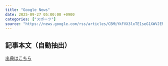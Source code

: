 ```yaml
---
title: "Google News"
date: 2025-09-27 05:00:00 +0900
categories: ["スポーツ"]
source: "https://news.google.com/rss/articles/CBMiYkFVX3lxTE1seG1XWVJEMmNGRXpMcnZ6MjUyVW5LaDZaU0FXOEpDRjJXcXl1SGVUdEVhZVdYMmFVdTJHd1ZtbWVEUjJ5MDk3cUZmVHhpT25qY3BKTWZ6WHBpSEcxLXU2cG13?oc=5"
---
```


## 記事本文（自動抽出）
<body class="y0K44d EA71Tc" id="readabilityBody"></body>

[出典はこちら](https://news.google.com/rss/articles/CBMiYkFVX3lxTE1seG1XWVJEMmNGRXpMcnZ6MjUyVW5LaDZaU0FXOEpDRjJXcXl1SGVUdEVhZVdYMmFVdTJHd1ZtbWVEUjJ5MDk3cUZmVHhpT25qY3BKTWZ6WHBpSEcxLXU2cG13?oc=5)
